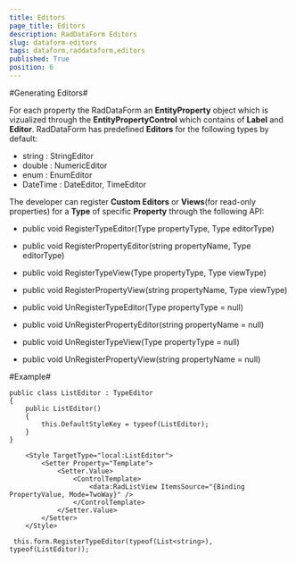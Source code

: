 ```yaml
---
title: Editors
page_title: Editors
description: RadDataForm Editors
slug: dataform-editors
tags: dataform,raddataform,editors
published: True
position: 6
---
```


#Generating Editors#

For each property the RadDataForm an **EntityProperty** object which is vizualized through the **EntityPropertyControl** which contains of **Label** and **Editor**.
RadDataForm has predefined **Editors** for the following types by default:

- string : StringEditor
- double : NumericEditor
- enum   : EnumEditor
- DateTime : DateEditor, TimeEditor

The developer can register **Custom Editors** or **Views**(for read-only properties) for a **Type** of specific **Property** through the following API:

- public void RegisterTypeEditor(Type propertyType, Type editorType)

- public void RegisterPropertyEditor(string propertyName, Type editorType)

- public void RegisterTypeView(Type propertyType, Type viewType)

- public void RegisterPropertyView(string propertyName, Type viewType)

- public void UnRegisterTypeEditor(Type propertyType = null)

- public void UnRegisterPropertyEditor(string propertyName = null)

- public void UnRegisterTypeView(Type propertyType = null)

- public void UnRegisterPropertyView(string propertyName = null)


#Example#

    public class ListEditor : TypeEditor
    {
        public ListEditor()
        {
            this.DefaultStyleKey = typeof(ListEditor);
        }
    }

        <Style TargetType="local:ListEditor">
            <Setter Property="Template">
                <Setter.Value>
                    <ControlTemplate>
                        <data:RadListView ItemsSource="{Binding PropertyValue, Mode=TwoWay}" />
                    </ControlTemplate>
                </Setter.Value>
            </Setter>
        </Style>

     this.form.RegisterTypeEditor(typeof(List<string>), typeof(ListEditor));